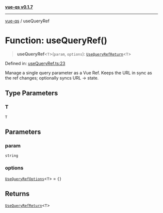 [**vue-qs v0.1.7**](../README.md)

***

[vue-qs](../README.md) / useQueryRef

# Function: useQueryRef()

> **useQueryRef**\<`T`\>(`param`, `options`): [`UseQueryRefReturn`](../type-aliases/UseQueryRefReturn.md)\<`T`\>

Defined in: [useQueryRef.ts:23](https://github.com/iamsomraj/vue-qs/blob/db1176155e4718a70dabfdac1aacf43d04432436/src/useQueryRef.ts#L23)

Manage a single query parameter as a Vue Ref.
Keeps the URL in sync as the ref changes; optionally syncs URL -> state.

## Type Parameters

### T

`T`

## Parameters

### param

`string`

### options

[`UseQueryRefOptions`](../type-aliases/UseQueryRefOptions.md)\<`T`\> = `{}`

## Returns

[`UseQueryRefReturn`](../type-aliases/UseQueryRefReturn.md)\<`T`\>
